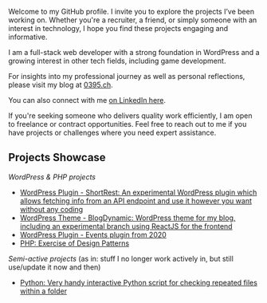 Welcome to my GitHub profile. I invite you to explore the projects I’ve been working on. Whether you're a recruiter, a friend, or simply someone with an interest in technology, I hope you find these projects engaging and informative.

I am a full-stack web developer with a strong foundation in WordPress and a growing interest in other tech fields, including game development.

For insights into my professional journey as well as personal reflections, please visit my blog at [0395.ch](0395.ch).

You can also connect with me [on LinkedIn here](linkedin.com/in/estevaojneto).

If you're seeking someone who delivers quality work efficiently, I am open to freelance or contract opportunities. Feel free to reach out to me if you have projects or challenges where you need expert assistance.

## Projects Showcase

_WordPress & PHP projects_

- [WordPress Plugin - ShortRest: An experimental WordPress plugin which allows fetching info from an API endpoint and use it however you want without any coding](https://github.com/estevaojneto/wp-shortrest)
- [WordPress Theme - BlogDynamic: WordPress theme for my blog, including an experimental branch using ReactJS for the frontend](https://github.com/estevaojneto/blogdynamic)
- [WordPress Plugin - Events plugin from 2020](https://github.com/estevaojneto/wordpress_calendar)
- [PHP: Exercise of Design Patterns](https://github.com/estevaojneto/PHP-BatRatCat)

_Semi-active projects_
(as in: stuff I no longer work actively in, but still use/update it now and then)
- [Python: Very handy interactive Python script for checking repeated files within a folder](https://github.com/estevaojneto/DuplicateFileCheck)
